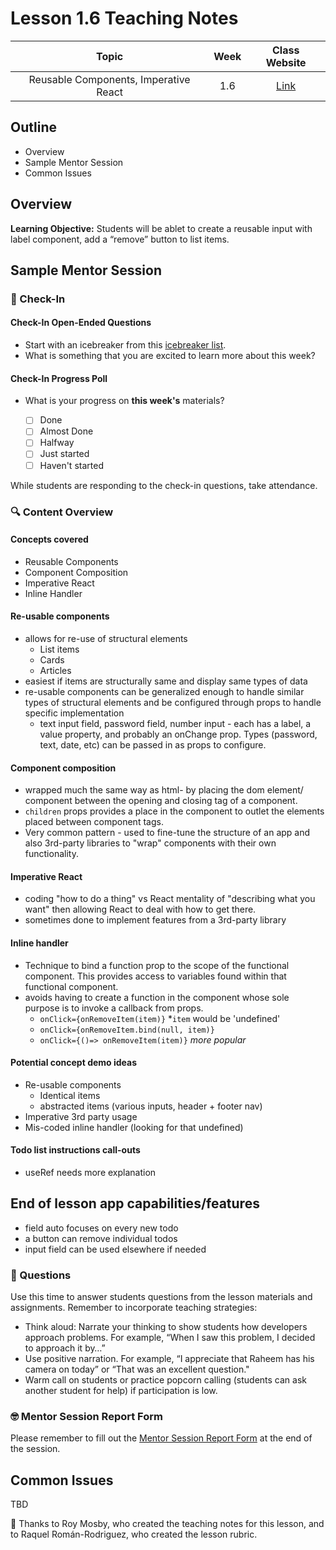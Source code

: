 # Lesson 1.6 Teaching Notes

| **Topic** | **Week** | **Class Website** |
| :---: | :---: | :---: |
| Reusable Components, Imperative React | 1.6 | [Link](https://learn.codethedream.org/) |

## Outline

- Overview
- Sample Mentor Session
- Common Issues

## Overview

**Learning Objective:** Students will be ablet to create a reusable input with label component, add a “remove” button to list items.

## Sample Mentor Session

### :wave: Check-In

#### Check-In Open-Ended Questions

- Start with an icebreaker from this [icebreaker list](https://docs.google.com/document/d/1WbwKn8B5GfRueq7Zbw0zx_k15aqyIqIs23i_WHI-pPI/edit?usp=sharing).
- What is something that you are excited to learn more about this week?

#### Check-In Progress Poll

- What is your progress on **this week's** materials?

  - [ ] Done
  - [ ] Almost Done
  - [ ] Halfway
  - [ ] Just started
  - [ ] Haven't started

While students are responding to the check-in questions, take attendance.

### :mag: Content Overview

#### Concepts covered

- Reusable Components
- Component Composition
- Imperative React
- Inline Handler

#### Re-usable components

- allows for re-use of structural elements
  - List items
  - Cards
  - Articles
- easiest if items are structurally same and display same types of data
- re-usable components can be generalized enough to handle similar types of structural elements and be configured through props to handle specific implementation
  - text input field, password field, number input - each has a label, a value property, and probably an onChange prop. Types (password, text, date, etc) can be passed in as props to configure.

#### Component composition

- wrapped much the same way as html- by placing the dom element/ component between the opening and closing tag of a component.
- `children` props provides a place in the component to outlet the elements placed between component tags.
- Very common pattern - used to fine-tune the structure of an app and also 3rd-party libraries to "wrap" components with their own functionality.

#### Imperative React

- coding "how to do a thing" vs React mentality of "describing what you want" then allowing React to deal with how to get there.
- sometimes done to implement features from a 3rd-party library

#### Inline handler

- Technique to bind a function prop to the scope of the functional component. This provides access to variables found within that functional component.
- avoids having to create a function in the component whose sole purpose is to invoke a callback from props.
  - `onClick={onRemoveItem(item)}` *`item` would be 'undefined'
  - `onClick={onRemoveItem.bind(null, item)}`
  - `onClick={()=> onRemoveItem(item)}` *more popular*

#### Potential concept demo ideas

- Re-usable components
  - Identical items
  - abstracted items (various inputs, header + footer nav)
- Imperative 3rd party usage
- Mis-coded inline handler (looking for that undefined)

#### Todo list instructions call-outs

- useRef needs more explanation

## End of lesson app capabilities/features

- field auto focuses on every new todo
- a button can remove individual todos
- input field can be used elsewhere if needed

### :thinking: Questions

Use this time to answer students questions from the lesson materials and assignments. Remember to incorporate teaching strategies:

- Think aloud: Narrate your thinking to show students how developers approach problems. For example, “When I saw this problem, I decided to approach it by…”
- Use positive narration. For example, “I appreciate that Raheem has his camera on today” or “That was an excellent question."
- Warm call on students or practice popcorn calling (students can ask another student for help) if participation is low.

### :nerd_face: Mentor Session Report Form

Please remember to fill out the [Mentor Session Report Form](https://airtable.com/shrp0jjRtoMyTXRzh) at the end of the session.

## Common Issues

TBD

:crown: Thanks to Roy Mosby, who created the teaching notes for this lesson, and to Raquel Román-Rodriguez, who created the lesson rubric.
